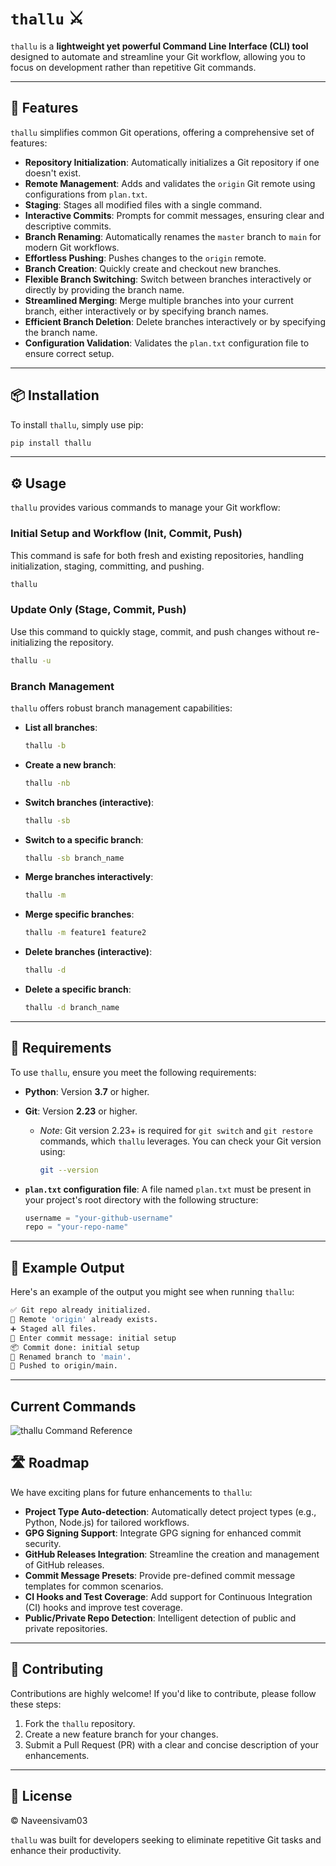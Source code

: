 # `thallu` ⚔️

`thallu` is a **lightweight yet powerful Command Line Interface (CLI) tool** designed to automate and streamline your Git workflow, allowing you to focus on development rather than repetitive Git commands.

---

## 🚀 Features

`thallu` simplifies common Git operations, offering a comprehensive set of features:

* **Repository Initialization**: Automatically initializes a Git repository if one doesn't exist.
* **Remote Management**: Adds and validates the `origin` Git remote using configurations from `plan.txt`.
* **Staging**: Stages all modified files with a single command.
* **Interactive Commits**: Prompts for commit messages, ensuring clear and descriptive commits.
* **Branch Renaming**: Automatically renames the `master` branch to `main` for modern Git workflows.
* **Effortless Pushing**: Pushes changes to the `origin` remote.
* **Branch Creation**: Quickly create and checkout new branches.
* **Flexible Branch Switching**: Switch between branches interactively or directly by providing the branch name.
* **Streamlined Merging**: Merge multiple branches into your current branch, either interactively or by specifying branch names.
* **Efficient Branch Deletion**: Delete branches interactively or by specifying the branch name.
* **Configuration Validation**: Validates the `plan.txt` configuration file to ensure correct setup.

---

## 📦 Installation

To install `thallu`, simply use pip:

```bash
pip install thallu
```

---

## ⚙️ Usage

`thallu` provides various commands to manage your Git workflow:

### Initial Setup and Workflow (Init, Commit, Push)

This command is safe for both fresh and existing repositories, handling initialization, staging, committing, and pushing.

```bash
thallu
```

### Update Only (Stage, Commit, Push)

Use this command to quickly stage, commit, and push changes without re-initializing the repository.

```bash
thallu -u
```

### Branch Management

`thallu` offers robust branch management capabilities:

* **List all branches**:
    ```bash
    thallu -b
    ```
* **Create a new branch**:
    ```bash
    thallu -nb
    ```
* **Switch branches (interactive)**:
    ```bash
    thallu -sb
    ```
* **Switch to a specific branch**:
    ```bash
    thallu -sb branch_name
    ```
* **Merge branches interactively**:
    ```bash
    thallu -m
    ```
* **Merge specific branches**:
    ```bash
    thallu -m feature1 feature2
    ```
* **Delete branches (interactive)**:
    ```bash
    thallu -d
    ```
* **Delete a specific branch**:
    ```bash
    thallu -d branch_name
    ```

---

## 📁 Requirements

To use `thallu`, ensure you meet the following requirements:

* **Python**: Version **3.7** or higher.
* **Git**: Version **2.23** or higher.
    * *Note*: Git version 2.23+ is required for `git switch` and `git restore` commands, which `thallu` leverages. You can check your Git version using:
        ```bash
        git --version
        ```
* **`plan.txt` configuration file**: A file named `plan.txt` must be present in your project's root directory with the following structure:

    ```python
    username = "your-github-username"
    repo = "your-repo-name"
    ```

---

## 🧪 Example Output

Here's an example of the output you might see when running `thallu`:

```bash
✅ Git repo already initialized.
🔗 Remote 'origin' already exists.
➕ Staged all files.
💬 Enter commit message: initial setup
📦 Commit done: initial setup
🌿 Renamed branch to 'main'.
🚀 Pushed to origin/main.
```

---


## Current Commands
![thallu Command Reference](https://github.com/Naveensivam03/thallu/blob/main/command.png?raw=true)

## 🛣️ Roadmap

We have exciting plans for future enhancements to `thallu`:

* **Project Type Auto-detection**: Automatically detect project types (e.g., Python, Node.js) for tailored workflows.
* **GPG Signing Support**: Integrate GPG signing for enhanced commit security.
* **GitHub Releases Integration**: Streamline the creation and management of GitHub releases.
* **Commit Message Presets**: Provide pre-defined commit message templates for common scenarios.
* **CI Hooks and Test Coverage**: Add support for Continuous Integration (CI) hooks and improve test coverage.
* **Public/Private Repo Detection**: Intelligent detection of public and private repositories.

---

## 🤝 Contributing

Contributions are highly welcome! If you'd like to contribute, please follow these steps:

1.  Fork the `thallu` repository.
2.  Create a new feature branch for your changes.
3.  Submit a Pull Request (PR) with a clear and concise description of your enhancements.

---

## 📜 License

© Naveensivam03

`thallu` was built for developers seeking to eliminate repetitive Git tasks and enhance their productivity.